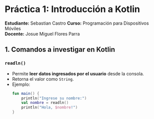 # Práctica 1: Introducción a Kotlin

**Estudiante:** Sebastian Castro 
**Curso:** Programación para Dispositivos Móviles  
**Docente:** Josue Miguel Flores Parra  

## 1. Comandos a investigar en Kotlin

### `readln()`
- Permite **leer datos ingresados por el usuario** desde la consola.  
- Retorna el valor como `String`.  
- Ejemplo:  
  ```kotlin
  fun main() {
      println("Ingrese su nombre:")
      val nombre = readln()
      println("Hola, $nombre!")
  }

